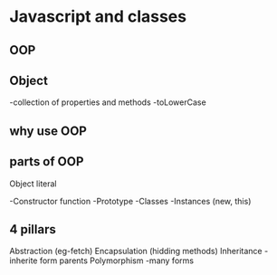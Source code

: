 # Javascript and classes

## OOP

## Object
-collection of properties and methods
-toLowerCase

## why use OOP
## parts of OOP
Object literal

-Constructor function
-Prototype 
-Classes
-Instances (new, this)

## 4 pillars
Abstraction (eg-fetch)
Encapsulation (hidding methods)
Inheritance -inherite form parents 
Polymorphism -many forms
